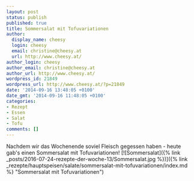 ```yaml
---
layout: post
status: publish
published: true
title: Sommersalat mit Tofuvariationen
author:
  display_name: cheesy
  login: cheesy
  email: christine@cheesy.at
  url: http://www.cheesy.at/
author_login: cheesy
author_email: christine@cheesy.at
author_url: http://www.cheesy.at/
wordpress_id: 21849
wordpress_url: http://www.cheesy.at/?p=21849
date: '2014-09-16 13:48:05 +0100'
date_gmt: '2014-09-16 11:48:05 +0100'
categories:
- Rezept
- Essen
- Salat
- Tofu
comments: []
---
```

Nachdem wir das Wochenende soviel Fleisch gegessen haben - heute gab's einen Sommersalat mit Tofuvariationen!
[![Sommersalat]({% link _posts/2016-07-24-rezepte-der-woche-13/Sommersalat.jpg %})]({% link _rezepte/hauptspeisen/salate/sommersalat-mit-tofuvariationen/index.md %} "Sommersalat mit Tofuvariationen")
